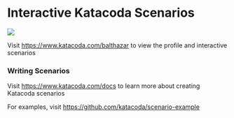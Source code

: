 # Interactive Katacoda Scenarios

[![](http://shields.katacoda.com/katacoda/balthazar/count.svg)](https://www.katacoda.com/balthazar "Get your profile on Katacoda.com")

Visit https://www.katacoda.com/balthazar to view the profile and interactive scenarios

### Writing Scenarios
Visit https://www.katacoda.com/docs to learn more about creating Katacoda scenarios

For examples, visit https://github.com/katacoda/scenario-example
